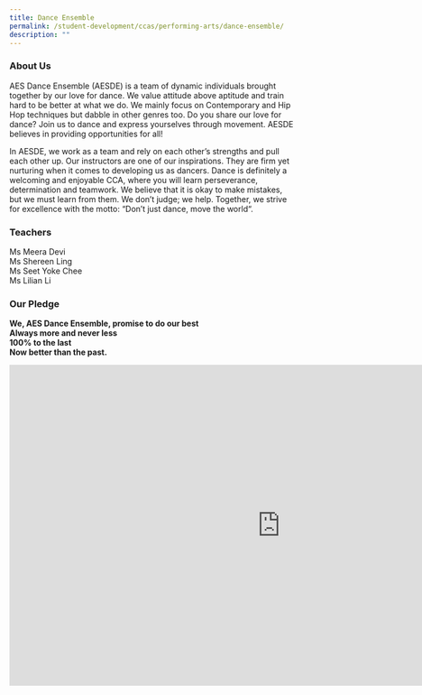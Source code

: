```yaml
---
title: Dance Ensemble
permalink: /student-development/ccas/performing-arts/dance-ensemble/
description: ""
---
```

### About Us

AES Dance Ensemble (AESDE) is a team of dynamic individuals brought together by our love for dance. We value attitude above aptitude and train hard to be better at what we do. We mainly focus on Contemporary and Hip Hop techniques but dabble in other genres too. Do you share our love for dance? Join us to dance and express yourselves through movement. AESDE believes in providing opportunities for all!&nbsp;

  

In AESDE, we work as a team and rely on each other’s strengths and pull each other up. Our instructors are one of our inspirations. They are firm yet nurturing when it comes to developing us as dancers. Dance is definitely a welcoming and enjoyable CCA, where you will learn perseverance, determination and teamwork. We believe that it is okay to make mistakes, but we must learn from them. We don’t judge; we help. Together, we strive for excellence with the motto: “Don’t just dance, move the world“.

### Teachers
Ms Meera Devi<br>
Ms Shereen Ling<br>
Ms Seet Yoke Chee<br>
Ms Lilian Li<br>
  

### Our Pledge

**We, AES Dance Ensemble, promise to do our best**&nbsp;<br>
**Always more and never less** <br>
**100% to the last**&nbsp;<br>
**Now better than the past.**

  

 
<iframe allowfullscreen="true" height="569" width="960" frameborder="0" src="https://docs.google.com/presentation/d/e/2PACX-1vRY3WHEI6EQh6THns1IUVTHGbxXNvVqNl5Inxnscm8bMAUs3T6ovkNZZFYQJTrkvjjT173DVYfDxEG6/embed?start=true&amp;loop=true&amp;delayms=10000"></iframe>